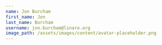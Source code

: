 ```yaml
---
name: Jon Burcham
first_name: Jon
last_name: Burcham
username: jon.burcham@linaro.org
image_path: /assets/images/content/avatar-placeholder.png
---
```

